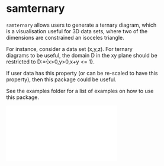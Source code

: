 # samternary

`samternary` allows users to generate a ternary diagram, which \
is a visualisation useful for 3D data sets, where two of the \
dimensions are constrained an isoceles triangle.

For instance, consider a data set (x,y,z). For ternary \
diagrams to be useful, the domain D in the xy plane should be \
restricted to D:=\{x>0,y>0,x+y <= 1\}.

If user data has this property (or can be re-scaled to have this \
property), then this package could be useful.

See the examples folder for a list of examples on how to use \
this package.

![test](/samternary/examples/example_meshdata.pdf)

